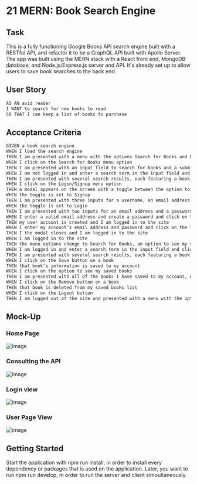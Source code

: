 # 21 MERN: Book Search Engine

## Task

This is a fully functioning Google Books API search engine built with a RESTful API, and refactor it to be a GraphQL API built with Apollo Server. The app was built using the MERN stack with a React front end, MongoDB database, and Node.js/Express.js server and API. It's already set up to allow users to save book searches to the back end. 


## User Story

```md
AS AN avid reader
I WANT to search for new books to read
SO THAT I can keep a list of books to purchase
```


## Acceptance Criteria

```md
GIVEN a book search engine
WHEN I load the search engine
THEN I am presented with a menu with the options Search for Books and Login/Signup and an input field to search for books and a submit button
WHEN I click on the Search for Books menu option
THEN I am presented with an input field to search for books and a submit button
WHEN I am not logged in and enter a search term in the input field and click the submit button
THEN I am presented with several search results, each featuring a book’s title, author, description, image, and a link to that book on the Google Books site
WHEN I click on the Login/Signup menu option
THEN a modal appears on the screen with a toggle between the option to log in or sign up
WHEN the toggle is set to Signup
THEN I am presented with three inputs for a username, an email address, and a password, and a signup button
WHEN the toggle is set to Login
THEN I am presented with two inputs for an email address and a password and login button
WHEN I enter a valid email address and create a password and click on the signup button
THEN my user account is created and I am logged in to the site
WHEN I enter my account’s email address and password and click on the login button
THEN I the modal closes and I am logged in to the site
WHEN I am logged in to the site
THEN the menu options change to Search for Books, an option to see my saved books, and Logout
WHEN I am logged in and enter a search term in the input field and click the submit button
THEN I am presented with several search results, each featuring a book’s title, author, description, image, and a link to that book on the Google Books site and a button to save a book to my account
WHEN I click on the Save button on a book
THEN that book’s information is saved to my account
WHEN I click on the option to see my saved books
THEN I am presented with all of the books I have saved to my account, each featuring the book’s title, author, description, image, and a link to that book on the Google Books site and a button to remove a book from my account
WHEN I click on the Remove button on a book
THEN that book is deleted from my saved books list
WHEN I click on the Logout button
THEN I am logged out of the site and presented with a menu with the options Search for Books and Login/Signup and an input field to search for books and a submit button  
```


## Mock-Up
### Home Page
![image](https://github.com/MoisesPerez90/Book-Consultor/assets/118077086/866285af-40c4-434b-9ce4-f92d00e3eec1)

### Consulting the API
![image](https://github.com/MoisesPerez90/Book-Consultor/assets/118077086/240ec6f6-9715-4f16-b43b-8700b868d370)

### Login view
![image](https://github.com/MoisesPerez90/Book-Consultor/assets/118077086/935bf63b-30c7-450f-b19f-e9bfcaa1a5be)

### User Page View
![image](https://github.com/MoisesPerez90/Book-Consultor/assets/118077086/8870b3d6-dffe-4515-8031-89fe6713c065)


## Getting Started

Start the application with npm run install, in order to install every dependency or packages that is used on the application. Later, you want to run npm run develop, in order to run the server and client simoultaneously. 

